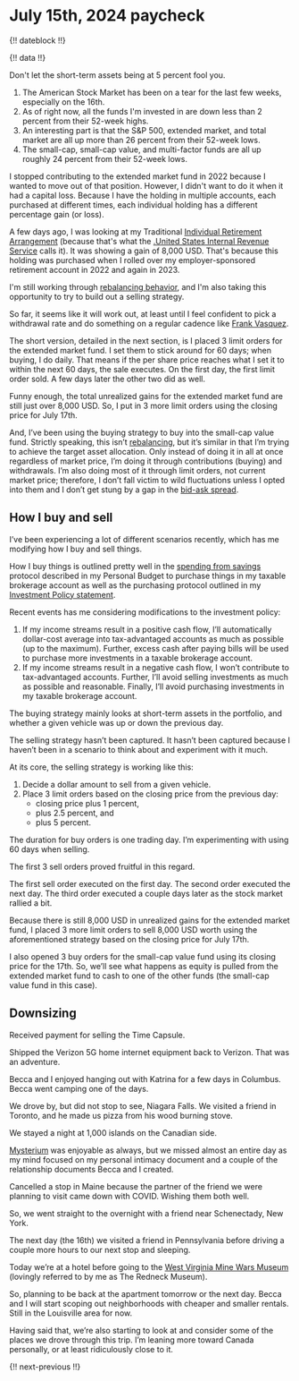 # July 15th, 2024 paycheck

{!! dateblock !!}

{!! data !!}

Don't let the short-term assets being at 5 percent fool you.

1. The American Stock Market has been on a tear for the last few weeks, especially on the 16th. 
2. As of right now, all the funds I'm invested in are down less than 2 percent from their 52-week highs. 
3. An interesting part is that the S&P 500, extended market, and total market are all up more than 26 percent from their 52-week lows. 
4. The small-cap, small-cap value, and multi-factor funds are all up roughly 24 percent from their 52-week lows.

I stopped contributing to the extended market fund in 2022 because I wanted to move out of that position. However, I didn't want to do it when it had a capital loss. Because I have the holding in multiple accounts, each purchased at different times, each individual holding has a different percentage gain (or loss).

A few days ago, I was looking at my Traditional [Individual Retirement Arrangement](https://www.irs.gov/retirement-plans/individual-retirement-arrangements-iras) (because that's what the [.United States Internal Revenue Service](IRS) calls it). It was showing a gain of 8,000 USD. That's because this holding was purchased when I rolled over my employer-sponsored retirement account in 2022 and again in 2023.

I'm still working through [rebalancing behavior](/experiences/finances/investment-policy/#rebalancing-the-portfolio), and I'm also taking this opportunity to try to build out a selling strategy.

So far, it seems like it will work out, at least until I feel confident to pick a withdrawal rate and do something on a regular cadence like [Frank Vasquez](https://www.riskparityradio.com).

The short version, detailed in the next section, is I placed 3 limit orders for the extended market fund. I set them to stick around for 60 days; when buying, I do daily. That means if the per share price reaches what I set it to within the next 60 days, the sale executes. On the first day, the first limit order sold. A few days later the other two did as well.

Funny enough, the total unrealized gains for the extended market fund are still just over 8,000 USD. So, I put in 3 more limit orders using the closing price for July 17th.

And, I’ve been using the buying strategy to buy into the small-cap value fund. Strictly speaking, this isn’t [rebalancing](https://en.m.wikipedia.org/wiki/Rebalancing_investments), but it’s similar in that I’m trying to achieve the target asset allocation. Only instead of doing it in all at once regardless of market price, I’m doing it through contributions (buying) and withdrawals. I’m also doing most of it through limit orders, not current market price; therefore, I don’t fall victim to wild fluctuations unless I opted into them and I don’t get stung by a gap in the [bid-ask spread](https://en.m.wikipedia.org/w/index.php?title=Bid–ask_spread&diffonly=true).

## How I buy and sell

I’ve been experiencing a lot of different scenarios recently, which has me modifying how I buy and sell things.

How I buy things is outlined pretty well in the [spending from savings](/experiences/finances/personal-budget/#spending-savings) protocol described in my Personal Budget to purchase things in my taxable brokerage account as well as the purchasing protocol outlined in my [Investment Policy statement](/experiences/finances/investment-policy/#investments).

Recent events has me considering modifications to the investment policy:

1. If my income streams result in a positive cash flow, I’ll automatically dollar-cost average into tax-advantaged accounts as much as possible (up to the maximum). Further, excess cash after paying bills will be used to purchase more investments in a taxable brokerage account.
2. If my income streams result in a negative cash flow, I won’t contribute to tax-advantaged accounts. Further, I’ll avoid selling investments as much as possible and reasonable. Finally, I’ll avoid purchasing investments in my taxable brokerage account.

The buying strategy mainly looks at short-term assets in the portfolio, and whether a given vehicle was up or down the previous day.

The selling strategy hasn’t been captured. It hasn’t been captured because I haven’t been in a scenario to think about and experiment with it much.

At its core, the selling strategy is working like this:

1. Decide a dollar amount to sell from a given vehicle.
2. Place 3 limit orders based on the closing price from the previous day:
    - closing price plus 1 percent,
    - plus 2.5 percent, and
    - plus 5 percent.

The duration for buy orders is one trading day. I’m experimenting with using 60 days when selling.

The first 3 sell orders proved fruitful in this regard.

The first sell order executed on the first day. The second order executed the next day. The third order executed a couple days later as the stock market rallied a bit.

Because there is still 8,000 USD in unrealized gains for the extended market fund, I placed 3 more limit orders to sell 8,000 USD worth using the aforementioned strategy based on the closing price for July 17th.

I also opened 3 buy orders for the small-cap value fund using its closing price for the 17th. So, we’ll see what happens as equity is pulled from the extended market fund to cash to one of the other funds (the small-cap value fund in this case).

## Downsizing

Received payment for selling the Time Capsule.

Shipped the Verizon 5G home internet equipment back to Verizon. That was an adventure.

Becca and I enjoyed hanging out with Katrina for a few days in Columbus. Becca went camping one of the days.

We drove by, but did not stop to see, Niagara Falls. We visited a friend in Toronto, and he made us pizza from his wood burning stove.  

We stayed a night at 1,000 islands on the Canadian side.

[Mysterium](https://mysterium.net) was enjoyable as always, but we missed almost an entire day as my mind focused on my personal intimacy document and a couple of the relationship documents Becca and I created.

Cancelled a stop in Maine because the partner of the friend we were planning to visit came down with COVID. Wishing them both well.

So, we went straight to the overnight with a friend near Schenectady, New York.

The next day (the 16th) we visited a friend in Pennsylvania before driving a couple more hours to our next stop and sleeping.

Today we’re at a hotel before going to the [West Virginia Mine Wars Museum](https://wvminewars.org/what-were-the-mine-wars) (lovingly referred to by me as The Redneck Museum).

So, planning to be back at the apartment tomorrow or the next day. Becca and I will start scoping out neighborhoods with cheaper and smaller rentals. Still in the Louisville area for now.

Having said that, we’re also starting to look at and consider some of the places we drove through this trip. I’m leaning more toward Canada personally, or at least ridiculously close to it.

{!! next-previous !!}